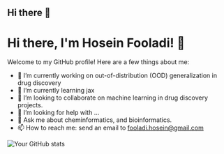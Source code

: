 ## Hi there 👋

# Hi there, I'm Hosein Fooladi! 👋

Welcome to my GitHub profile! Here are a few things about me:

- 🔭 I’m currently working on out-of-distribution (OOD) generalization in drug discovery
- 🌱 I’m currently learning jax
- 👯 I’m looking to collaborate on machine learning in drug discovery projects.
- 🤔 I’m looking for help with ... 
- 💬 Ask me about cheminformatics, and bioinformatics.
- 📫 How to reach me: send an email to fooladi.hosein@gmail.com

![Your GitHub stats](https://github-readme-stats.vercel.app/api?username=$$USERNAME$$&show_icons=true&theme=radical)
